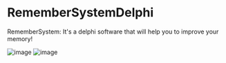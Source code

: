 # RememberSystemDelphi
RememberSystem: It's a delphi software that will help you to improve your memory!

![image](https://user-images.githubusercontent.com/75326223/136707571-81ba0974-1aaf-47cf-b58c-1520207190c6.png)
![image](https://user-images.githubusercontent.com/75326223/136707594-96d5fe49-1f83-4f03-958a-0975a2005578.png)

